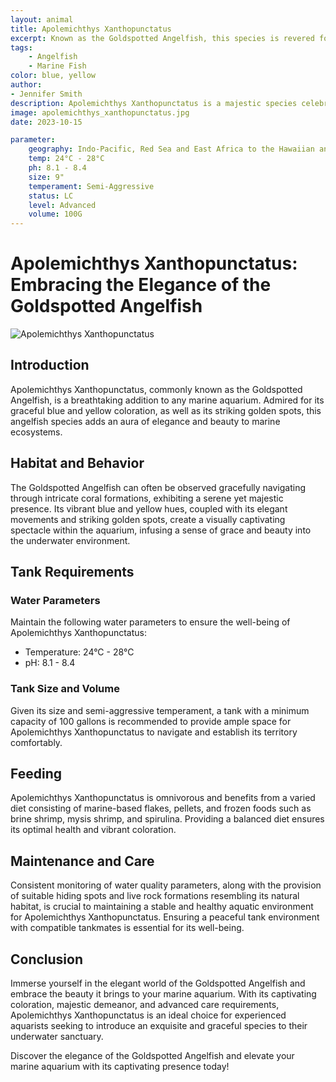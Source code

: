 ```yaml
---
layout: animal
title: Apolemichthys Xanthopunctatus
excerpt: Known as the Goldspotted Angelfish, this species is revered for its stunning golden spots and graceful presence. It is often found gracefully navigating through coral formations, adding an aura of elegance and beauty to any marine aquarium.
tags:
    - Angelfish
    - Marine Fish
color: blue, yellow
author:
- Jennifer Smith
description: Apolemichthys Xanthopunctatus is a majestic species celebrated for its graceful appearance and captivating golden spots.
image: apolemichthys_xanthopunctatus.jpg
date: 2023-10-15

parameter:
    geography: Indo-Pacific, Red Sea and East Africa to the Hawaiian and Pitcairn islands, north to southern Japan, south to Lord Howe and Rapa islands
    temp: 24°C - 28°C
    ph: 8.1 - 8.4
    size: 9"
    temperament: Semi-Aggressive
    status: LC
    level: Advanced
    volume: 100G
---
```


# Apolemichthys Xanthopunctatus: Embracing the Elegance of the Goldspotted Angelfish

![Apolemichthys Xanthopunctatus](apolemichthys_xanthopunctatus.jpg)

## Introduction

Apolemichthys Xanthopunctatus, commonly known as the Goldspotted Angelfish, is a breathtaking addition to any marine aquarium. Admired for its graceful blue and yellow coloration, as well as its striking golden spots, this angelfish species adds an aura of elegance and beauty to marine ecosystems.

## Habitat and Behavior

The Goldspotted Angelfish can often be observed gracefully navigating through intricate coral formations, exhibiting a serene yet majestic presence. Its vibrant blue and yellow hues, coupled with its elegant movements and striking golden spots, create a visually captivating spectacle within the aquarium, infusing a sense of grace and beauty into the underwater environment.

## Tank Requirements

### Water Parameters

Maintain the following water parameters to ensure the well-being of Apolemichthys Xanthopunctatus:

- Temperature: 24°C - 28°C
- pH: 8.1 - 8.4

### Tank Size and Volume

Given its size and semi-aggressive temperament, a tank with a minimum capacity of 100 gallons is recommended to provide ample space for Apolemichthys Xanthopunctatus to navigate and establish its territory comfortably.

## Feeding

Apolemichthys Xanthopunctatus is omnivorous and benefits from a varied diet consisting of marine-based flakes, pellets, and frozen foods such as brine shrimp, mysis shrimp, and spirulina. Providing a balanced diet ensures its optimal health and vibrant coloration.

## Maintenance and Care

Consistent monitoring of water quality parameters, along with the provision of suitable hiding spots and live rock formations resembling its natural habitat, is crucial to maintaining a stable and healthy aquatic environment for Apolemichthys Xanthopunctatus. Ensuring a peaceful tank environment with compatible tankmates is essential for its well-being.

## Conclusion

Immerse yourself in the elegant world of the Goldspotted Angelfish and embrace the beauty it brings to your marine aquarium. With its captivating coloration, majestic demeanor, and advanced care requirements, Apolemichthys Xanthopunctatus is an ideal choice for experienced aquarists seeking to introduce an exquisite and graceful species to their underwater sanctuary.

Discover the elegance of the Goldspotted Angelfish and elevate your marine aquarium with its captivating presence today!
